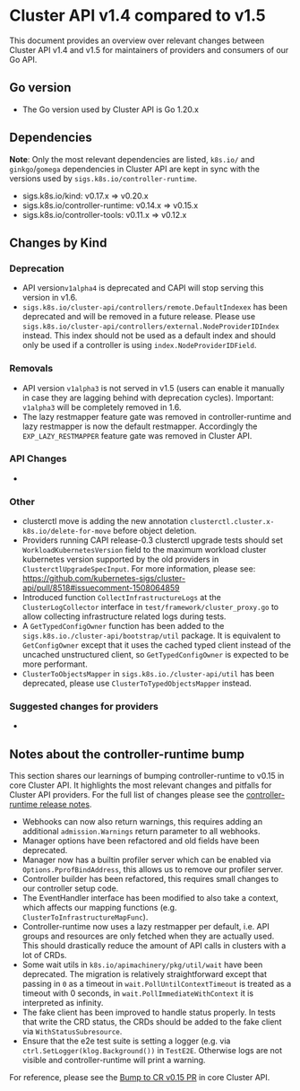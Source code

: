# Cluster API v1.4 compared to v1.5

This document provides an overview over relevant changes between Cluster API v1.4 and v1.5 for
maintainers of providers and consumers of our Go API.

## Go version

- The Go version used by Cluster API is Go 1.20.x

## Dependencies

**Note**: Only the most relevant dependencies are listed, `k8s.io/` and `ginkgo`/`gomega` dependencies in Cluster API are kept in sync with the versions used by `sigs.k8s.io/controller-runtime`.

- sigs.k8s.io/kind: v0.17.x => v0.20.x
- sigs.k8s.io/controller-runtime: v0.14.x => v0.15.x
- sigs.k8s.io/controller-tools: v0.11.x => v0.12.x

## Changes by Kind

### Deprecation

- API version`v1alpha4` is deprecated and CAPI will stop serving this version in v1.6.
- `sigs.k8s.io/cluster-api/controllers/remote.DefaultIndexex` has been deprecated and will be removed in a future release. Please use `sigs.k8s.io/cluster-api/controllers/external.NodeProviderIDIndex` instead. This index should not be used as a default index and should only be used if a controller is using `index.NodeProviderIDField`.

### Removals

- API version `v1alpha3` is not served in v1.5 (users can enable it manually in case they are lagging behind with deprecation cycles). Important: `v1alpha3` will be completely removed in 1.6.
- The lazy restmapper feature gate was removed in controller-runtime and lazy restmapper is now the default restmapper. Accordingly the `EXP_LAZY_RESTMAPPER` feature gate was removed in Cluster API. 

### API Changes

-

### Other

- clusterctl move is adding the new annotation `clusterctl.cluster.x-k8s.io/delete-for-move` before object deletion.
- Providers running CAPI release-0.3 clusterctl upgrade tests should set `WorkloadKubernetesVersion` field to the maximum workload cluster kubernetes version supported by the old providers in `ClusterctlUpgradeSpecInput`. For more information, please see: https://github.com/kubernetes-sigs/cluster-api/pull/8518#issuecomment-1508064859 
- Introduced function `CollectInfrastructureLogs` at the `ClusterLogCollector` interface in `test/framework/cluster_proxy.go` to allow collecting infrastructure related logs during tests.
- A `GetTypedConfigOwner` function has been added to the `sigs.k8s.io./cluster-api/bootstrap/util` package. It is equivalent to `GetConfigOwner` except that it uses the cached typed client instead of the uncached unstructured client, so `GetTypedConfigOwner` is expected to be more performant.
- `ClusterToObjectsMapper` in `sigs.k8s.io./cluster-api/util` has been deprecated, please use `ClusterToTypedObjectsMapper` instead.

### Suggested changes for providers

- 

## Notes about the controller-runtime bump

This section shares our learnings of bumping controller-runtime to v0.15 in core Cluster API. It highlights the most relevant changes and pitfalls
for Cluster API providers. For the full list of changes please see the [controller-runtime release notes](https://github.com/kubernetes-sigs/controller-runtime/releases/tag/v0.15.0).

* Webhooks can now also return warnings, this requires adding an additional `admission.Warnings` return parameter to all webhooks. 
* Manager options have been refactored and old fields have been deprecated.
* Manager now has a builtin profiler server which can be enabled via `Options.PprofBindAddress`, this allows us to remove our profiler server.
* Controller builder has been refactored, this requires small changes to our controller setup code.
* The EventHandler interface has been modified to also take a context, which affects our mapping functions (e.g. `ClusterToInfrastructureMapFunc`).
* Controller-runtime now uses a lazy restmapper per default, i.e. API groups and resources are only fetched when they are actually used.
  This should drastically reduce the amount of API calls in clusters with a lot of CRDs.
* Some wait utils in `k8s.io/apimachinery/pkg/util/wait` have been deprecated. The migration is relatively straightforward except that passing in `0` 
  as a timeout in `wait.PollUntilContextTimeout` is treated as a timeout with 0 seconds, in `wait.PollImmediateWithContext` it is interpreted as infinity.
* The fake client has been improved to handle status properly. In tests that write the CRD status, the CRDs should be added to the fake client via `WithStatusSubresource`.
* Ensure that the e2e test suite is setting a logger (e.g. via `ctrl.SetLogger(klog.Background())` in `TestE2E`. Otherwise logs are not visible and controller-runtime will print a warning. 

For reference, please see the [Bump to CR v0.15 PR](https://github.com/kubernetes-sigs/cluster-api/pull/8007) in core Cluster API.
